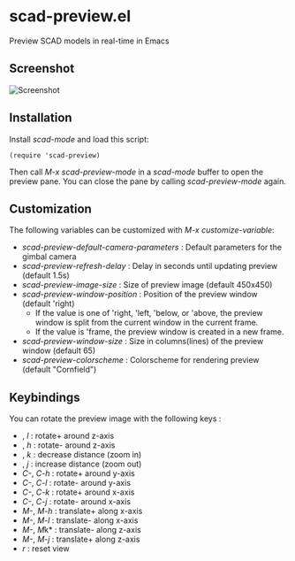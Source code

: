 # scad-preview.el

Preview SCAD models in real-time in Emacs

## Screenshot

![Screenshot](screenshot.png)

## Installation

Install _scad-mode_ and load this script:

    (require 'scad-preview)

Then call *M-x scad-preview-mode* in a _scad-mode_ buffer to open the
preview pane. You can close the pane by calling *scad-preview-mode*
again.

## Customization

The following variables can be customized with *M-x customize-variable*:

- _scad-preview-default-camera-parameters_ : Default parameters for the gimbal camera
- _scad-preview-refresh-delay_ : Delay in seconds until updating preview (default 1.5s)
- _scad-preview-image-size_ : Size of preview image (default 450x450)
- _scad-preview-window-position_ : Position of the preview window (default 'right)
  - If the value is one of 'right, 'left, 'below, or 'above, the
    preview window is split from the current window in the current
    frame.
  - If the value is 'frame, the preview window is created in a new frame.
- _scad-preview-window-size_ : Size in columns(lines) of the preview window (default 65)
- _scad-preview-colorscheme_ : Colorscheme for rendering preview (default "Cornfield")

## Keybindings

You can rotate the preview image with the following keys :

- *<right>*, *l*     : rotate+ around z-axis
- *<left>*, *h*      : rotate- around z-axis
- *<up>*, *k*        : decrease distance (zoom in)
- *<down>*, *j*      : increase distance (zoom out)
- *C-<left>*, *C-h*  : rotate+ around y-axis
- *C-<right>*, *C-l* : rotate- around y-axis
- *C-<up>*, *C-k*    : rotate+ around x-axis
- *C-<down>*, *C-j*  : rotate- around x-axis
- *M-<left>*, *M-h*  : translate+ along x-axis
- *M-<right>*, *M-l* : translate- along x-axis
- *M-<up>*, *M*k*    : translate- along z-axis
- *M-<down>*, *M-j*  : translate+ along z-axis
- *r*                : reset view
